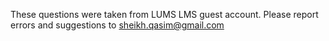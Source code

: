 These questions were taken from LUMS LMS guest account. Please report errors and suggestions to sheikh.qasim@gmail.com
